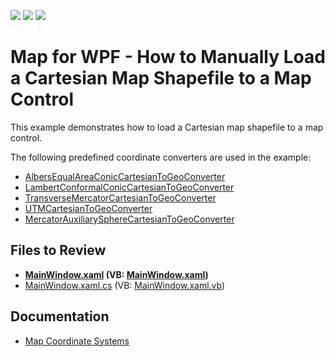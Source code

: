 <!-- default badges list -->
![](https://img.shields.io/endpoint?url=https://codecentral.devexpress.com/api/v1/VersionRange/128571695/22.2.2%2B)
[![](https://img.shields.io/badge/Open_in_DevExpress_Support_Center-FF7200?style=flat-square&logo=DevExpress&logoColor=white)](https://supportcenter.devexpress.com/ticket/details/T207742)
[![](https://img.shields.io/badge/📖_How_to_use_DevExpress_Examples-e9f6fc?style=flat-square)](https://docs.devexpress.com/GeneralInformation/403183)
<!-- default badges end -->

# Map for WPF - How to Manually Load a Cartesian Map Shapefile to a Map Control

This example demonstrates how to load a Cartesian map shapefile to a map control.

The following predefined coordinate converters are used in the example:

* [AlbersEqualAreaConicCartesianToGeoConverter](https://docs.devexpress.com/WPF/DevExpress.Xpf.Map.AlbersEqualAreaConicCartesianToGeoConverter)
* [LambertConformalConicCartesianToGeoConverter](https://docs.devexpress.com/WPF/DevExpress.Xpf.Map.LambertConformalConicCartesianToGeoConverter)
* [TransverseMercatorCartesianToGeoConverter](https://docs.devexpress.com/WPF/DevExpress.Xpf.Map.TransverseMercatorCartesianToGeoConverter)
* [UTMCartesianToGeoConverter](https://docs.devexpress.com/WPF/DevExpress.Xpf.Map.UTMCartesianToGeoConverter)
* [MercatorAuxiliarySphereCartesianToGeoConverter](https://docs.devexpress.com/WPF/DevExpress.Xpf.Map.MercatorAuxiliarySphereCartesianToGeoConverter)

## Files to Review

* **[MainWindow.xaml](./CS/BuildInCoordinateConverters/MainWindow.xaml) (VB: [MainWindow.xaml](./VB/BuildInCoordinateConverters/MainWindow.xaml))**
* [MainWindow.xaml.cs](./CS/BuildInCoordinateConverters/MainWindow.xaml.cs) (VB: [MainWindow.xaml.vb](./VB/BuildInCoordinateConverters/MainWindow.xaml.vb))

## Documentation

* [Map Coordinate Systems](https://docs.devexpress.com/WPF/113959/controls-and-libraries/map-control/coordinate-systems/map-coordinate-systems)
